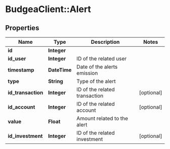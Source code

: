 # BudgeaClient::Alert

## Properties
Name | Type | Description | Notes
------------ | ------------- | ------------- | -------------
**id** | **Integer** |  | 
**id_user** | **Integer** | ID of the related user | 
**timestamp** | **DateTime** | Date of the alerts emission | 
**type** | **String** | Type of the alert | 
**id_transaction** | **Integer** | ID of the related transaction | [optional] 
**id_account** | **Integer** | ID of the related account | [optional] 
**value** | **Float** | Amount related to the alert | 
**id_investment** | **Integer** | ID of the related investment | [optional] 


